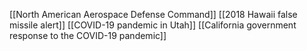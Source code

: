 [[North American Aerospace Defense Command]]
[[2018 Hawaii false missile alert]]
[[COVID-19 pandemic in Utah]]
[[California government response to the COVID-19 pandemic]]
